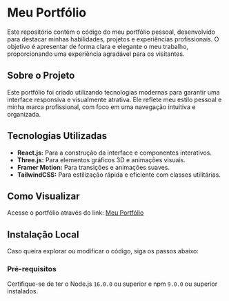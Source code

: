 # Meu Portfólio

Este repositório contém o código do meu portfólio pessoal, desenvolvido para destacar minhas habilidades, projetos e experiências profissionais. O objetivo é apresentar de forma clara e elegante o meu trabalho, proporcionando uma experiência agradável para os visitantes.

## Sobre o Projeto

Este portfólio foi criado utilizando tecnologias modernas para garantir uma interface responsiva e visualmente atrativa. Ele reflete meu estilo pessoal e minha marca profissional, com foco em uma navegação intuitiva e organizada.

## Tecnologias Utilizadas

- **React.js:** Para a construção da interface e componentes interativos.
- **Three.js:** Para elementos gráficos 3D e animações visuais.
- **Framer Motion:** Para transições e animações suaves.
- **TailwindCSS:** Para estilização rápida e eficiente com classes utilitárias.

## Como Visualizar

Acesse o portfólio através do link: [Meu Portfólio](https://seu-portfolio-link.com)

## Instalação Local

Caso queira explorar ou modificar o código, siga os passos abaixo:

### Pré-requisitos

Certifique-se de ter o Node.js `16.0.0` ou superior e npm `9.0.0` ou superior instalados.
